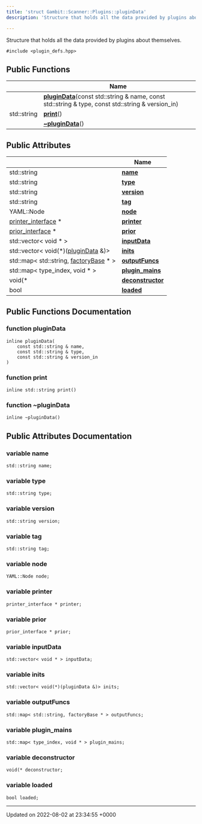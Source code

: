 ```yaml
---
title: 'struct Gambit::Scanner::Plugins::pluginData'
description: 'Structure that holds all the data provided by plugins about themselves. '

---
```









Structure that holds all the data provided by plugins about themselves. 


`#include <plugin_defs.hpp>`

## Public Functions

|                | Name           |
| -------------- | -------------- |
| | **[pluginData](/documentation/code/darkbit_development/classes/structgambit_1_1scanner_1_1plugins_1_1plugindata/#function-plugindata)**(const std::string & name, const std::string & type, const std::string & version_in) |
| std::string | **[print](/documentation/code/darkbit_development/classes/structgambit_1_1scanner_1_1plugins_1_1plugindata/#function-print)**() |
| | **[~pluginData](/documentation/code/darkbit_development/classes/structgambit_1_1scanner_1_1plugins_1_1plugindata/#function-~plugindata)**() |

## Public Attributes

|                | Name           |
| -------------- | -------------- |
| std::string | **[name](/documentation/code/darkbit_development/classes/structgambit_1_1scanner_1_1plugins_1_1plugindata/#variable-name)**  |
| std::string | **[type](/documentation/code/darkbit_development/classes/structgambit_1_1scanner_1_1plugins_1_1plugindata/#variable-type)**  |
| std::string | **[version](/documentation/code/darkbit_development/classes/structgambit_1_1scanner_1_1plugins_1_1plugindata/#variable-version)**  |
| std::string | **[tag](/documentation/code/darkbit_development/classes/structgambit_1_1scanner_1_1plugins_1_1plugindata/#variable-tag)**  |
| YAML::Node | **[node](/documentation/code/darkbit_development/classes/structgambit_1_1scanner_1_1plugins_1_1plugindata/#variable-node)**  |
| [printer_interface](/documentation/code/darkbit_development/namespaces/namespacegambit_1_1scanner/#typedef-printer-interface) * | **[printer](/documentation/code/darkbit_development/classes/structgambit_1_1scanner_1_1plugins_1_1plugindata/#variable-printer)**  |
| [prior_interface](/documentation/code/darkbit_development/classes/classgambit_1_1priors_1_1baseprior/) * | **[prior](/documentation/code/darkbit_development/classes/structgambit_1_1scanner_1_1plugins_1_1plugindata/#variable-prior)**  |
| std::vector< void * > | **[inputData](/documentation/code/darkbit_development/classes/structgambit_1_1scanner_1_1plugins_1_1plugindata/#variable-inputdata)**  |
| std::vector< void(*)([pluginData](/documentation/code/darkbit_development/classes/structgambit_1_1scanner_1_1plugins_1_1plugindata/) &)> | **[inits](/documentation/code/darkbit_development/classes/structgambit_1_1scanner_1_1plugins_1_1plugindata/#variable-inits)**  |
| std::map< std::string, [factoryBase](/documentation/code/darkbit_development/classes/classgambit_1_1scanner_1_1plugins_1_1factorybase/) * > | **[outputFuncs](/documentation/code/darkbit_development/classes/structgambit_1_1scanner_1_1plugins_1_1plugindata/#variable-outputfuncs)**  |
| std::map< type_index, void * > | **[plugin_mains](/documentation/code/darkbit_development/classes/structgambit_1_1scanner_1_1plugins_1_1plugindata/#variable-plugin-mains)**  |
| void(* | **[deconstructor](/documentation/code/darkbit_development/classes/structgambit_1_1scanner_1_1plugins_1_1plugindata/#variable-deconstructor)**  |
| bool | **[loaded](/documentation/code/darkbit_development/classes/structgambit_1_1scanner_1_1plugins_1_1plugindata/#variable-loaded)**  |

## Public Functions Documentation

### function pluginData

```
inline pluginData(
    const std::string & name,
    const std::string & type,
    const std::string & version_in
)
```


### function print

```
inline std::string print()
```


### function ~pluginData

```
inline ~pluginData()
```


## Public Attributes Documentation

### variable name

```
std::string name;
```


### variable type

```
std::string type;
```


### variable version

```
std::string version;
```


### variable tag

```
std::string tag;
```


### variable node

```
YAML::Node node;
```


### variable printer

```
printer_interface * printer;
```


### variable prior

```
prior_interface * prior;
```


### variable inputData

```
std::vector< void * > inputData;
```


### variable inits

```
std::vector< void(*)(pluginData &)> inits;
```


### variable outputFuncs

```
std::map< std::string, factoryBase * > outputFuncs;
```


### variable plugin_mains

```
std::map< type_index, void * > plugin_mains;
```


### variable deconstructor

```
void(* deconstructor;
```


### variable loaded

```
bool loaded;
```


-------------------------------

Updated on 2022-08-02 at 23:34:55 +0000